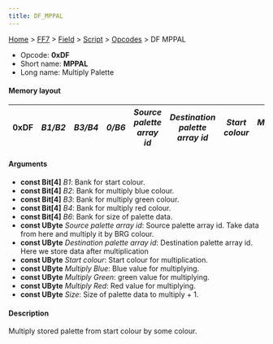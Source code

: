 ```yaml
---
title: DF_MPPAL
---
```


[Home](../../../../index.md) > [FF7](../../../../FF7.md) > [Field](../../../Field.md) > [Script](../../Script.md) > [Opcodes](../Opcodes.md) > DF MPPAL

-   Opcode: **0xDF**
-   Short name: **MPPAL**
-   Long name: Multiply Palette

#### Memory layout

| 0xDF | *B1/B2* | *B3/B4* | *0/B6* | *Source palette array id* | *Destination palette array id* | *Start colour* | *Multiply Blue* | *Multiply Green* | *Multiply Red* | *Size* |
|------|---------|---------|--------|---------------------------|--------------------------------|----------------|-----------------|------------------|----------------|--------|

#### Arguments

-   **const Bit\[4\]** *B1*: Bank for start colour.
-   **const Bit\[4\]** *B2*: Bank for multiply blue colour.
-   **const Bit\[4\]** *B3*: Bank for multiply green colour.
-   **const Bit\[4\]** *B4*: Bank for multiply red colour.
-   **const Bit\[4\]** *B6*: Bank for size of palette data.
-   **const UByte** *Source palette array id*: Source palette array id. Take data from here and multiply it by BRG colour.
-   **const UByte** *Destination palette array id*: Destination palette array id. Here we store data after multiplication
-   **const UByte** *Start colour*: Start colour for multiplication.
-   **const UByte** *Multiply Blue*: Blue value for multiplying.
-   **const UByte** *Multiply Green*: green value for multiplying.
-   **const UByte** *Multiply Red*: Red value for multiplying.
-   **const UByte** *Size*: Size of palette data to multiply + 1.

#### Description

Multiply stored palette from start colour by some colour.
